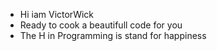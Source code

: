 - Hi iam VictorWick 
- Ready to cook a beautifull code for you 
- The H in Programming is stand for happiness
